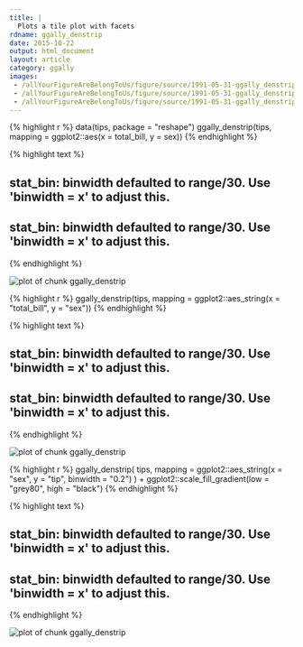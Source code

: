 ```yaml
---
title: |
  Plots a tile plot with facets
rdname: ggally_denstrip
date: 2015-10-22
output: html_document
layout: article
category: ggally
images:
 - /allYourFigureAreBelongToUs/figure/source/1991-05-31-ggally_denstrip//ggally_denstrip-1.png
 - /allYourFigureAreBelongToUs/figure/source/1991-05-31-ggally_denstrip//ggally_denstrip-2.png
 - /allYourFigureAreBelongToUs/figure/source/1991-05-31-ggally_denstrip//ggally_denstrip-3.png
---
```





{% highlight r %}
data(tips, package = "reshape")
 ggally_denstrip(tips, mapping = ggplot2::aes(x = total_bill, y = sex))
{% endhighlight %}



{% highlight text %}
## stat_bin: binwidth defaulted to range/30. Use 'binwidth = x' to adjust this.
## stat_bin: binwidth defaulted to range/30. Use 'binwidth = x' to adjust this.
{% endhighlight %}

![plot of chunk ggally_denstrip](/allYourFigureAreBelongToUs/figure/source/1991-05-31-ggally_denstrip/ggally_denstrip-1.png) 

{% highlight r %}
 ggally_denstrip(tips, mapping = ggplot2::aes_string(x = "total_bill", y = "sex"))
{% endhighlight %}



{% highlight text %}
## stat_bin: binwidth defaulted to range/30. Use 'binwidth = x' to adjust this.
## stat_bin: binwidth defaulted to range/30. Use 'binwidth = x' to adjust this.
{% endhighlight %}

![plot of chunk ggally_denstrip](/allYourFigureAreBelongToUs/figure/source/1991-05-31-ggally_denstrip/ggally_denstrip-2.png) 

{% highlight r %}
 ggally_denstrip(
   tips,
   mapping = ggplot2::aes_string(x = "sex", y = "tip", binwidth = "0.2")
 ) + ggplot2::scale_fill_gradient(low = "grey80", high = "black")
{% endhighlight %}



{% highlight text %}
## stat_bin: binwidth defaulted to range/30. Use 'binwidth = x' to adjust this.
## stat_bin: binwidth defaulted to range/30. Use 'binwidth = x' to adjust this.
{% endhighlight %}

![plot of chunk ggally_denstrip](/allYourFigureAreBelongToUs/figure/source/1991-05-31-ggally_denstrip/ggally_denstrip-3.png) 